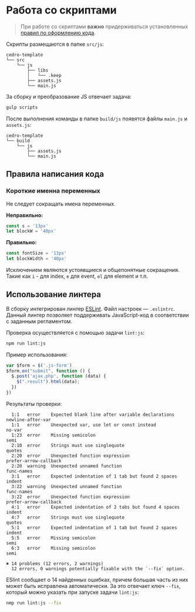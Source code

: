 # Работа со скриптами

> При работе со скриптами **важно** придерживаться установленных [правил по оформлению кода](18_codestyle-javascript.md).

Скрипты размещаются в папке `src/js`:

```text
cedro-template
└── src
    └── js
        ├── libs
        │   └── .keep
        ├── assets.js
        └── main.js
```

За сборку и преобразование JS отвечает задача:

```bash
gulp scripts
```

После выполнения команды в папке `build/js` появятся файлы `main.js` и `assets.js`:

```text
cedro-template
└── build
    └── js
        ├── assets.js
        └── main.js
```

## Правила написания кода

### Короткие именна переменных

Не следует сокращать имена переменных.

**Неправильно:**

```js
const s = '13px'
let blockW = '40px'
```

**Правильно:**

```js
const fontSize = '13px'
let blockWidth = '40px'
```

Исключением являются устоявщиеся и общепонятные сокращения. Такие как `i` - для index, `e` для event, `el` для element и т.п.



## Использование линтера

В сборку интегрирован линтер [ESLint](http://eslint.org/).
Файл настроек — `.eslintrc`.
Данный линтер позволяет поддерживать JavaScript-код в соответствии с заданным регламентом.

Проверка осуществляется с помощью задачи `lint:js`:

```bash
npm run lint:js
```

Пример использования:

```js
var $form = $('.js-form')
$form.on("submit", function () {
  $.post('ajax.php', function (data) {
    $(".result").html(data);
  })
})
```

Результаты проверки:

```text
  1:1   error    Expected blank line after variable declarations    newline-after-var
  1:1   error    Unexpected var, use let or const instead           no-var
  1:23  error    Missing semicolon                                  semi
  2:10  error    Strings must use singlequote                       quotes
  2:20  error    Unexpected function expression                     prefer-arrow-callback
  2:20  warning  Unexpected unnamed function                        func-names
  3:1   error    Expected indentation of 1 tab but found 2 spaces   indent
  3:22  warning  Unexpected unnamed function                        func-names
  3:22  error    Unexpected function expression                     prefer-arrow-callback
  4:1   error    Expected indentation of 2 tabs but found 4 spaces  indent
  4:7   error    Strings must use singlequote                       quotes
  5:1   error    Expected indentation of 1 tab but found 2 spaces   indent
  5:5   error    Missing semicolon                                  semi
  6:3   error    Missing semicolon                                  semi

✖ 14 problems (12 errors, 2 warnings)
  12 errors, 0 warnings potentially fixable with the `--fix` option.
```

ESlint сообщает о 14 найденных ошибках, причем большая часть из них может быть исправлена автоматически.
За это отвечает ключ `--fix`, который можно указать при запуске задачи `lint:js`:

```bash
nmp run lint:js --fix
```

